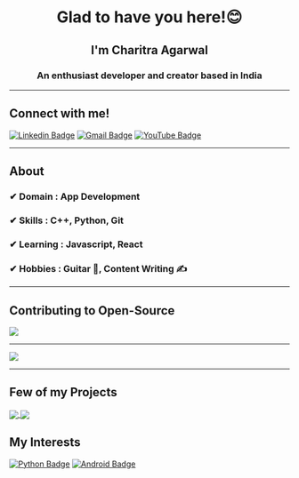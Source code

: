<h1 align="center">Glad to have you here!😊</h1>
<h2 align="center">I'm Charitra Agarwal</h2>
<h3 align="center">An enthusiast developer and creator based in India</h3>

----------


## Connect with me!
[![Linkedin Badge](https://img.shields.io/badge/-Charitra_Agarwal-blue?style=flat-square&logo=Linkedin&logoColor=white&link=https://www.linkedin.com/in/charitra1022//)](https://www.linkedin.com/in/chiku1022/) 
[![Gmail Badge](https://img.shields.io/badge/-Charitra_Agarwal-c14438?style=flat-square&logo=Gmail&logoColor=white&link=mailto:charitraagarwal1022@gmail.com)](mailto:charitraagarwal1022@gmail.com) 
[![YouTube Badge](https://img.shields.io/badge/-Everything_Computerized-red?style=flat-square&logo=Youtube&logoColor=white&link=https://www.youtube.com/EverythingComputerized//)](https://www.youtube.com/EverythingComputerized/) 

-------------

## About
### ✔ **Domain :** App Development
### ✔ **Skills :** C++, Python, Git
### ✔ **Learning :** Javascript, React
### ✔ **Hobbies :** Guitar 🎸, Content Writing ✍

---------------

## Contributing to Open-Source

<a href="https://github.com/anuraghazra/github-readme-stats">
  <img align="center" src="https://github-readme-stats.vercel.app/api?username=charitra1022&show_icons=true&theme=radical&locale=en" />
</a> 

----------------

<a href="https://github.com/anuraghazra/github-readme-stats">
  <img align="center" src="https://github-readme-stats.vercel.app/api/top-langs?username=charitra1022&langs_count=5&theme=radical&locale=en" />
</a> 

-----------------

## Few of my Projects

<a href="https://github.com/anuraghazra/github-readme-stats">
  <img align="center" src="https://github-readme-stats.vercel.app/api/pin/?username=charitra1022&repo=Stark-The-Personal-Assistant&theme=radical&locale=en" />
</a> 

<a href="https://github.com/anuraghazra/github-readme-stats">
  <img align="center" src="https://github-readme-stats.vercel.app/api/pin/?username=charitra1022&repo=PyMediaPlayer&theme=radical&locale=en" />
</a>

## My Interests
[![Python Badge](https://img.shields.io/badge/-Python-yellow?style=flat-square&logo=Python&logoColor=white)]() 
[![Android Badge](https://img.shields.io/badge/-android-green?style=flat-square&logo=android&logoColor=white)]() 
